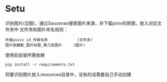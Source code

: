 # Setu
识别图片(涩图)，通过Saucenao搜索图片来源，并下载pixiv的原图，放入对应文件夹中
文件夹和图片命名规则：
```
作者pixiv id_作者名称             (文件夹)
图片收藏数_图片标题_第几张图片     (图片)
```

使用前安装所需依赖
```
pip install -r requirements.txt
```

将要识别图片放入resources目录中，没有的话需要自己手动创建
